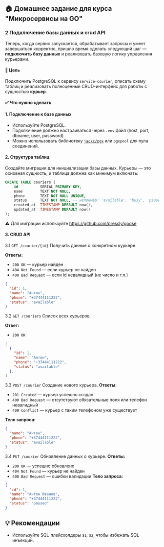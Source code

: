 ## 🏠 Домашнее задание для курса "Микросервисы на GO"

### 2 Подключение базы данных и crud API

Теперь, когда сервис запускается, обрабатывает запросы и умеет завершаться корректно, пришло время сделать следующий шаг — **подключить базу данных** и реализовать базовую логику управления курьерами.

#### 🎯 Цель

Подключить PostgreSQL к сервису `service-courier`, описать схему таблиц и реализовать полноценный CRUD-интерфейс для работы с сущностью **курьер**.

#### ✅ Что нужно сделать

#### 1. Подключение к базе данных
- Используйте PostgreSQL.
- Подключение должно настраиваться через `.env` файл (host, port, dbname, user, password).
- Можно использовать библиотеку [`jackc/pgx`](https://github.com/jackc/pgx) или `pgxpool` для пула соединений.

#### 2. Структура таблиц

Создайте миграции для инициализации базы данных. Курьеры — это основная сущность, и таблица должна как минимум включать:

```sql
CREATE TABLE couriers (
    id          SERIAL PRIMARY KEY,
    name        TEXT NOT NULL,
    phone       TEXT NOT NULL UNIQUE,
    status      TEXT NOT NULL, -- например: 'available', 'busy', 'paused'
    created_at  TIMESTAMP DEFAULT now(),
    updated_at  TIMESTAMP DEFAULT now()
);
```
⚠️ Для миграции используйте https://github.com/pressly/goose

#### 3. CRUD API 
3.1 `GET /courier/{id}` Получить данные о конкретном курьере.

**Ответы:**
- `200 OK` — курьер найден
- `404 Not Found` — если курьер не найден
- `400 Bad Request` — если id невалидный (не число и т.п.)
```json
{
  "id": 1,
  "name": "Антон",
  "phone": "+37444111222",
  "status": "available"
}
```

3.2 `GET /couriers` Список всех курьеров.

**Ответ:**
- `200 OK`
```json
[
  {
    "id": 1,
    "name": "Антон",
    "phone": "+37444111222",
    "status": "available"
  },
]
```

3.3 `POST /courier` Создание нового курьера.
**Ответы:**
- `201 Created` — курьер успешно создан
- `400 Bad Request` — отсутствуют обязательные поля или телефон невалидный
- `409 Conflict` — курьер с таким телефоном уже существует

**Тело запроса:**
```json
{
  "name": "Антон",
  "phone": "+37444111222",
  "status": "available"
}
```

3.4 `PUT /courier` Обновление данных о курьере.
**Ответы:**
- `200 OK` — успешно обновлено
- `404 Not Found` — курьер не найден
- `400 Bad Request` — ошибки валидации
**Тело запроса:**
```json
{
  "id": 1,
  "name": "Антон Иванов",
  "phone": "+37444111222",
  "status": "paused"
}
```

## 💡 Рекомендации
- Используйте SQL-плейсхолдеры `$1`, `$2`, чтобы избежать SQL-инъекций.